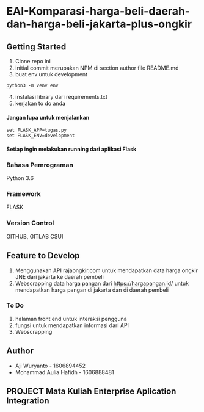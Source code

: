 # EAI-Komparasi-harga-beli-daerah-dan-harga-beli-jakarta-plus-ongkir

## Getting Started

1. Clone repo ini
2. initial commit merupakan NPM di section author file README.md
3. buat env untuk development
```
python3 -m venv env
```
4. instalasi library dari requirements.txt
5. kerjakan to do anda

#### Jangan lupa untuk menjalankan 
```
set FLASK_APP=tugas.py
set FLASK_ENV=development
```

#### Setiap ingin melakukan running dari aplikasi Flask

### Bahasa Pemrograman

Python 3.6

### Framework

FLASK

### Version Control

GITHUB, GITLAB CSUI

## Feature to Develop

1. Menggunakan API rajaongkir.com untuk mendapatkan data harga ongkir JNE dari jakarta ke daerah pembeli
2. Webscrapping data harga pangan dari https://hargapangan.id/ untuk mendapatkan harga pangan di jakarta dan di daerah pembeli

### To Do

1. halaman front end untuk interaksi pengguna
2. fungsi untuk mendapatkan informasi dari API
3. Webscrapping

## Author
- Aji Wuryanto - 1606894452
- Mohammad Aulia Hafidh - 1606888481

## PROJECT Mata Kuliah Enterprise Aplication Integration
